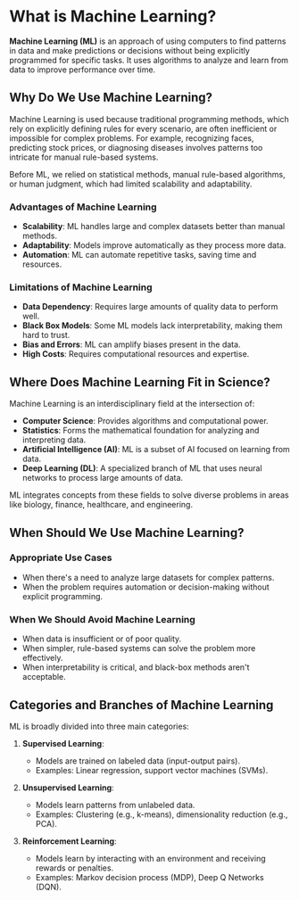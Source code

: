 # What is Machine Learning?

**Machine Learning (ML)** is an approach of using computers to find patterns in data and make predictions or decisions without being explicitly programmed for specific tasks. It uses algorithms to analyze and learn from data to improve performance over time.

## Why Do We Use Machine Learning?

Machine Learning is used because traditional programming methods, which rely on explicitly defining rules for every scenario, are often inefficient or impossible for complex problems. For example, recognizing faces, predicting stock prices, or diagnosing diseases involves patterns too intricate for manual rule-based systems.

Before ML, we relied on statistical methods, manual rule-based algorithms, or human judgment, which had limited scalability and adaptability.

### Advantages of Machine Learning
- **Scalability**: ML handles large and complex datasets better than manual methods.
- **Adaptability**: Models improve automatically as they process more data.
- **Automation**: ML can automate repetitive tasks, saving time and resources.

### Limitations of Machine Learning
- **Data Dependency**: Requires large amounts of quality data to perform well.
- **Black Box Models**: Some ML models lack interpretability, making them hard to trust.
- **Bias and Errors**: ML can amplify biases present in the data.
- **High Costs**: Requires computational resources and expertise.

## Where Does Machine Learning Fit in Science?

Machine Learning is an interdisciplinary field at the intersection of:

- **Computer Science**: Provides algorithms and computational power.
- **Statistics**: Forms the mathematical foundation for analyzing and interpreting data.
- **Artificial Intelligence (AI)**: ML is a subset of AI focused on learning from data.
- **Deep Learning (DL)**: A specialized branch of ML that uses neural networks to process large amounts of data.

ML integrates concepts from these fields to solve diverse problems in areas like biology, finance, healthcare, and engineering.

## When Should We Use Machine Learning?

### Appropriate Use Cases
- When there's a need to analyze large datasets for complex patterns.
- When the problem requires automation or decision-making without explicit programming.

### When We Should Avoid Machine Learning
- When data is insufficient or of poor quality.
- When simpler, rule-based systems can solve the problem more effectively.
- When interpretability is critical, and black-box methods aren't acceptable.

## Categories and Branches of Machine Learning

ML is broadly divided into three main categories:

1. **Supervised Learning**:

    - Models are trained on labeled data (input-output pairs).
    - Examples: Linear regression, support vector machines (SVMs).

2. **Unsupervised Learning**:
   - Models learn patterns from unlabeled data.
   - Examples: Clustering (e.g., k-means), dimensionality reduction (e.g., PCA).

3. **Reinforcement Learning**:
   - Models learn by interacting with an environment and receiving rewards or penalties.
   - Examples: Markov decision process (MDP), Deep Q Networks (DQN).

